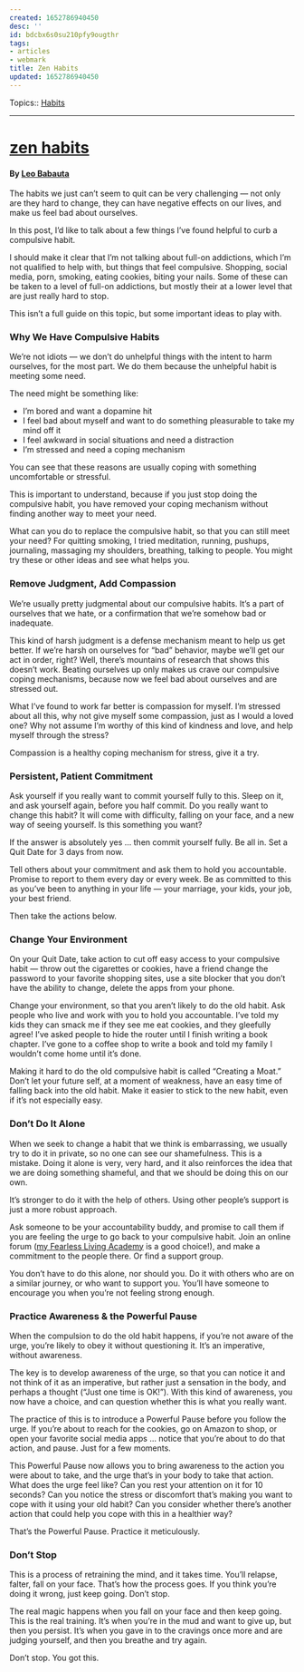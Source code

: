 ```yaml
---
created: 1652786940450
desc: ''
id: bdcbx6s0su210pfy9ougthr
tags:
- articles
- webmark
title: Zen Habits
updated: 1652786940450
---
```

   
Topics::  [Habits](../../topics/Habits.md)   
   
   
---   
   
# [zen habits](https://zenhabits.net/)   
   
#### By [Leo Babauta](http://leobabauta.com/)   
   
The habits we just can’t seem to quit can be very challenging — not only are they hard to change, they can have negative effects on our lives, and make us feel bad about ourselves.   
   
In this post, I’d like to talk about a few things I’ve found helpful to curb a compulsive habit.   
   
I should make it clear that I’m not talking about full-on addictions, which I’m not qualified to help with, but things that feel compulsive. Shopping, social media, porn, smoking, eating cookies, biting your nails. Some of these can be taken to a level of full-on addictions, but mostly their at a lower level that are just really hard to stop.   
   
This isn’t a full guide on this topic, but some important ideas to play with.   
   
### Why We Have Compulsive Habits   
   
We’re not idiots — we don’t do unhelpful things with the intent to harm ourselves, for the most part. We do them because the unhelpful habit is meeting some need.   
   
The need might be something like:   
   
   
-   I’m bored and want a dopamine hit   
-   I feel bad about myself and want to do something pleasurable to take my mind off it   
-   I feel awkward in social situations and need a distraction   
-   I’m stressed and need a coping mechanism   
   
You can see that these reasons are usually coping with something uncomfortable or stressful.   
   
This is important to understand, because if you just stop doing the compulsive habit, you have removed your coping mechanism without finding another way to meet your need.   
   
What can you do to replace the compulsive habit, so that you can still meet your need? For quitting smoking, I tried meditation, running, pushups, journaling, massaging my shoulders, breathing, talking to people. You might try these or other ideas and see what helps you.   
   
### Remove Judgment, Add Compassion   
   
We’re usually pretty judgmental about our compulsive habits. It’s a part of ourselves that we hate, or a confirmation that we’re somehow bad or inadequate.   
   
This kind of harsh judgment is a defense mechanism meant to help us get better. If we’re harsh on ourselves for “bad” behavior, maybe we’ll get our act in order, right? Well, there’s mountains of research that shows this doesn’t work. Beating ourselves up only makes us crave our compulsive coping mechanisms, because now we feel bad about ourselves and are stressed out.   
   
What I’ve found to work far better is compassion for myself. I’m stressed about all this, why not give myself some compassion, just as I would a loved one? Why not assume I’m worthy of this kind of kindness and love, and help myself through the stress?   
   
Compassion is a healthy coping mechanism for stress, give it a try.   
   
### Persistent, Patient Commitment   
   
Ask yourself if you really want to commit yourself fully to this. Sleep on it, and ask yourself again, before you half commit. Do you really want to change this habit? It will come with difficulty, falling on your face, and a new way of seeing yourself. Is this something you want?   
   
If the answer is absolutely yes … then commit yourself fully. Be all in. Set a Quit Date for 3 days from now.   
   
Tell others about your commitment and ask them to hold you accountable. Promise to report to them every day or every week. Be as committed to this as you’ve been to anything in your life — your marriage, your kids, your job, your best friend.   
   
Then take the actions below.   
   
### Change Your Environment   
   
On your Quit Date, take action to cut off easy access to your compulsive habit — throw out the cigarettes or cookies, have a friend change the password to your favorite shopping sites, use a site blocker that you don’t have the ability to change, delete the apps from your phone.   
   
Change your environment, so that you aren’t likely to do the old habit. Ask people who live and work with you to hold you accountable. I’ve told my kids they can smack me if they see me eat cookies, and they gleefully agree! I’ve asked people to hide the router until I finish writing a book chapter. I’ve gone to a coffee shop to write a book and told my family I wouldn’t come home until it’s done.   
   
Making it hard to do the old compulsive habit is called “Creating a Moat.” Don’t let your future self, at a moment of weakness, have an easy time of falling back into the old habit. Make it easier to stick to the new habit, even if it’s not especially easy.   
   
### Don’t Do It Alone   
   
When we seek to change a habit that we think is embarrassing, we usually try to do it in private, so no one can see our shamefulness. This is a mistake. Doing it alone is very, very hard, and it also reinforces the idea that we are doing something shameful, and that we should be doing this on our own.   
   
It’s stronger to do it with the help of others. Using other people’s support is just a more robust approach.   
   
Ask someone to be your accountability buddy, and promise to call them if you are feeling the urge to go back to your compulsive habit. Join an online forum ([my Fearless Living Academy](https://ignite.zenhabits.net/fla-founders) is a good choice!), and make a commitment to the people there. Or find a support group.   
   
You don’t have to do this alone, nor should you. Do it with others who are on a similar journey, or who want to support you. You’ll have someone to encourage you when you’re not feeling strong enough.   
   
### Practice Awareness & the Powerful Pause   
   
When the compulsion to do the old habit happens, if you’re not aware of the urge, you’re likely to obey it without questioning it. It’s an imperative, without awareness.   
   
The key is to develop awareness of the urge, so that you can notice it and not think of it as an imperative, but rather just a sensation in the body, and perhaps a thought (“Just one time is OK!”). With this kind of awareness, you now have a choice, and can question whether this is what you really want.   
   
The practice of this is to introduce a Powerful Pause before you follow the urge. If you’re about to reach for the cookies, go on Amazon to shop, or open your favorite social media apps … notice that you’re about to do that action, and pause. Just for a few moments.   
   
This Powerful Pause now allows you to bring awareness to the action you were about to take, and the urge that’s in your body to take that action. What does the urge feel like? Can you rest your attention on it for 10 seconds? Can you notice the stress or discomfort that’s making you want to cope with it using your old habit? Can you consider whether there’s another action that could help you cope with this in a healthier way?   
   
That’s the Powerful Pause. Practice it meticulously.   
   
### Don’t Stop   
   
This is a process of retraining the mind, and it takes time. You’ll relapse, falter, fall on your face. That’s how the process goes. If you think you’re doing it wrong, just keep going. Don’t stop.   
   
The real magic happens when you fall on your face and then keep going. This is the real training. It’s when you’re in the mud and want to give up, but then you persist. It’s when you gave in to the cravings once more and are judging yourself, and then you breathe and try again.   
   
Don’t stop. You got this.